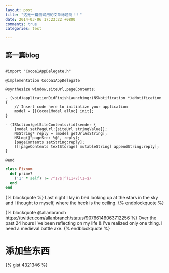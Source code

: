 ```yaml
---
layout: post
title: "这是一篇测试用的文章标题啊！！"
date: 2014-03-06 17:23:22 +0800
comments: true
categories: test

---
```


## 第一篇blog

```	objc let me test code highlighting http://www.github.com/ source code

#import "Cocoa1AppDelegate.h"

@implementation Cocoa1AppDelegate

@synthesize window,siteUrl,pageContents;

- (void)applicationDidFinishLaunching:(NSNotification *)aNotification
{
    // Insert code here to initialize your application
    model = [[Cocoa1Model alloc] init];
}

- (IBAction)getSiteContents:(id)sender {
    [model setPageUrl:[siteUrl stringValue]];
    NSString* reply = [model getUrlAsString];
    NSLog(@"pageSrc: %@", reply);
    [pageContents setString:reply];
    [[[pageContents textStorage] mutableString] appendString:reply];
}

@end

```
    
``` ruby Discover if a number is prime http://www.noulakaz.net/weblog/2007/03/18/a-regular-expression-to-check-for-prime-numbers/ Source Article
class Fixnum
  def prime?
    ('1' * self) !~ /^1?$|^(11+?)\1+$/
  end
end
```

{% blockquote %}
Last night I lay in bed looking up at the stars in the sky and I thought to myself, where the heck is the ceiling.
{% endblockquote %}

{% blockquote @allanbranch https://twitter.com/allanbranch/status/90766146063712256 %}
Over the past 24 hours I've been reflecting on my life & I've realized only one thing. I need a medieval battle axe.
{% endblockquote %}

# 添加些东西


{% gist 4321346 %}